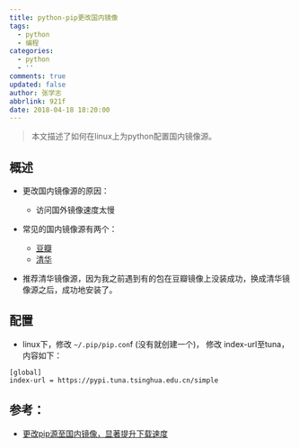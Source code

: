 ```yaml
---
title: python-pip更改国内镜像
tags:
  - python
  - 编程
categories:
  - python
  - ''
comments: true
updated: false
author: 张学志
abbrlink: 921f
date: 2018-04-18 18:20:00
---
```

> 本文描述了如何在linux上为python配置国内镜像源。
<!-- more -->


## 概述
* 更改国内镜像源的原因：
	* 访问国外镜像速度太慢
	
* 常见的国内镜像源有两个：
	* [豆瓣](http://pypi.douban.com/simple/)
	* [清华](https://pypi.tuna.tsinghua.edu.cn/simple)

* 推荐清华镜像源，因为我之前遇到有的包在豆瓣镜像上没装成功，换成清华镜像源之后，成功地安装了。


## 配置

* linux下，修改 `~/.pip/pip.con`f (没有就创建一个)， 修改 index-url至tuna，内容如下：
```
[global]
index-url = https://pypi.tuna.tsinghua.edu.cn/simple
```

## 参考：
* [更改pip源至国内镜像，显著提升下载速度](https://blog.csdn.net/lambert310/article/details/52412059)
